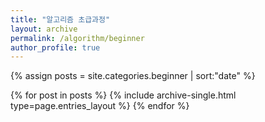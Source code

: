 ```yaml
---
title: "알고리즘 초급과정"
layout: archive
permalink: /algorithm/beginner
author_profile: true
---
```


{% assign posts = site.categories.beginner | sort:"date" %}

{% for post in posts %}
{% include archive-single.html type=page.entries_layout %}
{% endfor %}
